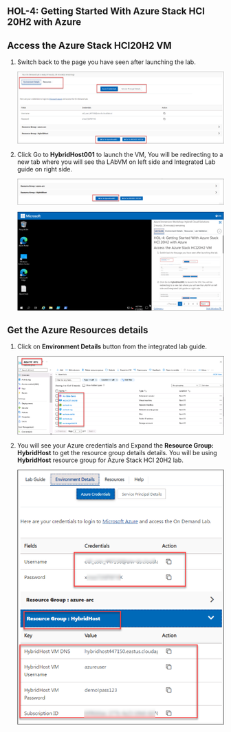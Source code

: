 HOL-4: Getting Started With Azure Stack HCI 20H2 with Azure
-------------------------

Access the Azure Stack HCI20H2 VM
----------

1. Switch back to the page you have seen after launching the lab.

    ![Volume created on Azure Stack HCI 20H2](/media/main.png "Volume created on Azure Stack HCI 20H2")
       
2. Click Go to **HybridHost001** to launch the VM, You will be redirecting to a new tab where you will see tha LAbVM on left side and Integrated Lab guide on right side.

    ![Volume created on Azure Stack HCI 20H2](/media/startvm.png "Volume created on Azure Stack HCI 20H2")
    
    ![Volume created on Azure Stack HCI 20H2](./media/next.png "Volume created on Azure Stack HCI 20H2")
       

Get the Azure Resources details
-------

1. Click on **Environment Details** button from the integrated lab guide.

    ![Volume created on Azure Stack HCI 20H2](/media/resources.png "Volume created on Azure Stack HCI 20H2")

1. You will see your Azure credentials and Expand the **Resource Group: HybridHost** to get the resource group details details. You will be using **HybridHost** resource group for Azure Stack HCI 20H2 lab.

    ![Volume created on Azure Stack HCI 20H2](/media/detailss.png "Volume created on Azure Stack HCI 20H2")
